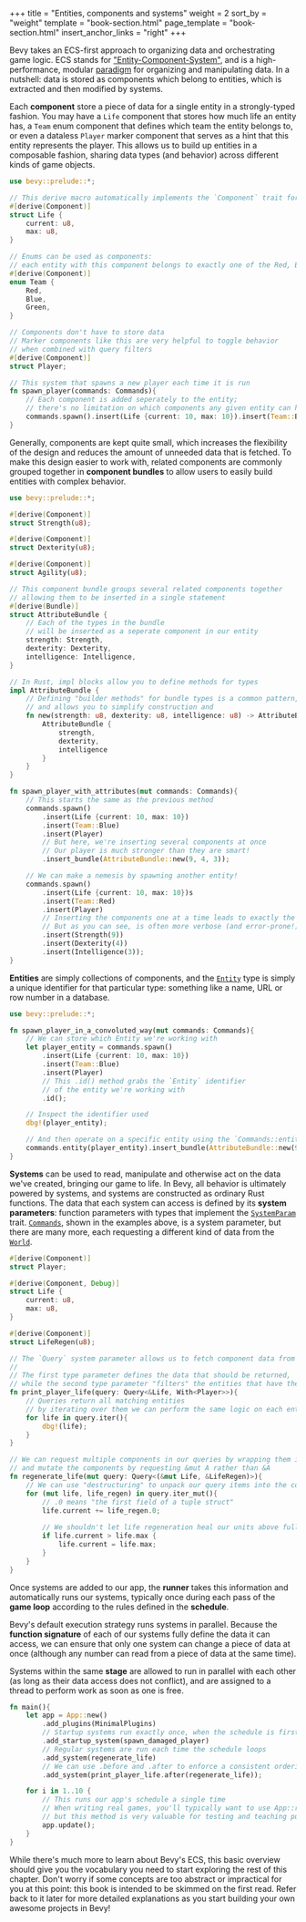 +++
title = "Entities, components and systems"
weight = 2
sort_by = "weight"
template = "book-section.html"
page_template = "book-section.html"
insert_anchor_links = "right"
+++

Bevy takes an ECS-first approach to organizing data and orchestrating game logic.
ECS stands for ["Entity-Component-System"](https://en.wikipedia.org/wiki/Entity_component_system), and is a high-performance, modular [paradigm](https://ajmmertens.medium.com/ecs-from-tool-to-paradigm-350587cdf216) for organizing and manipulating data.
In a nutshell: data is stored as components which belong to entities, which is extracted and then modified by systems.

Each **component** store a piece of data for a single entity in a strongly-typed fashion.
You may have a `Life` component that stores how much life an entity has, a `Team` enum component that defines which team the entity belongs to, or even a dataless `Player` marker component that serves as a hint that this entity represents the player.
This allows us to build up entities in a composable fashion, sharing data types (and behavior) across different kinds of game objects.

```rust
use bevy::prelude::*;

// This derive macro automatically implements the `Component` trait for our type
#[derive(Component)]
struct Life {
    current: u8,
    max: u8,
}

// Enums can be used as components:
// each entity with this component belongs to exactly one of the Red, Blue or Green team
#[derive(Component)]
enum Team {
    Red,
    Blue,
    Green,
}

// Components don't have to store data
// Marker components like this are very helpful to toggle behavior
// when combined with query filters
#[derive(Component)]
struct Player;

// This system that spawns a new player each time it is run
fn spawn_player(commands: Commands){
    // Each component is added seperately to the entity;
    // there's no limitation on which components any given entity can have
    commands.spawn().insert(Life {current: 10, max: 10}).insert(Team::Blue).insert(Player);
}
```

Generally, components are kept quite small, which increases the flexibility of the design and reduces the amount of unneeded data that is fetched.
To make this design easier to work with, related components are commonly grouped together in **component bundles** to allow users to easily build entities with complex behavior.

```rust
use bevy::prelude::*;

#[derive(Component)]
struct Strength(u8);

#[derive(Component)]
struct Dexterity(u8);

#[derive(Component)]
struct Agility(u8);

// This component bundle groups several related components together
// allowing them to be inserted in a single statement
#[derive(Bundle)]
struct AttributeBundle {
    // Each of the types in the bundle
    // will be inserted as a seperate component in our entity
    strength: Strength,
    dexterity: Dexterity,
    intelligence: Intelligence,
}

// In Rust, impl blocks allow you to define methods for types
impl AttributeBundle {
    // Defining "builder methods" for bundle types is a common pattern,
    // and allows you to simplify construction and 
    fn new(strength: u8, dexterity: u8, intelligence: u8) -> AttributeBundle {
        AttributeBundle {
            strength,
            dexterity,
            intelligence
        }
    }
}

fn spawn_player_with_attributes(mut commands: Commands){
    // This starts the same as the previous method
    commands.spawn()
        .insert(Life {current: 10, max: 10})
        .insert(Team::Blue)
        .insert(Player)
        // But here, we're inserting several components at once
        // Our player is much stronger than they are smart!
        .insert_bundle(AttributeBundle::new(9, 4, 3));

    // We can make a nemesis by spawning another entity!
    commands.spawn()
        .insert(Life {current: 10, max: 10})s
        .insert(Team::Red)
        .insert(Player)
        // Inserting the components one at a time leads to exactly the same result
        // But as you can see, is often more verbose (and error-prone!)
        .insert(Strength(9))
        .insert(Dexterity(4))
        .insert(Intelligence(3));
}
```

**Entities** are simply collections of components, and the [`Entity`] type is simply a unique identifier for that particular type: something like a name, URL or row number in a database.

```rust
use bevy::prelude::*;

fn spawn_player_in_a_convoluted_way(mut commands: Commands){
    // We can store which Entity we're working with
    let player_entity = commands.spawn()
        .insert(Life {current: 10, max: 10})
        .insert(Team::Blue)
        .insert(Player)
        // This .id() method grabs the `Entity` identifier
        // of the entity we're working with
        .id();

    // Inspect the identifier used
    dbg!(player_entity);

    // And then operate on a specific entity using the `Commands::entity` method
    commands.entity(player_entity).insert_bundle(AttributeBundle::new(9, 4, 3));
}
```

**Systems** can be used to read, manipulate and otherwise act on the data we've created, bringing our game to life.
In Bevy, all behavior is ultimately powered by systems, and systems are constructed as ordinary Rust functions.
The data that each system can access is defined by its **system parameters**: function parameters with types that implement the [`SystemParam`] trait.
[`Commands`], shown in the examples above, is a system parameter, but there are many more, each requesting a different kind of data from the [`World`].

```rust
#[derive(Component)]
struct Player;

#[derive(Component, Debug)]
struct Life {
    current: u8,
    max: u8,
}

#[derive(Component)]
struct LifeRegen(u8);

// The `Query` system parameter allows us to fetch component data from our entities
// 
// The first type parameter defines the data that should be returned,
// while the second type parameter "filters" the entities that have the matching components
fn print_player_life(query: Query<&Life, With<Player>>){
    // Queries return all matching entities
    // by iterating over them we can perform the same logic on each entity
    for life in query.iter(){
        dbg!(life);
    }
}

// We can request multiple components in our queries by wrapping them in a (A, B) tuple
// and mutate the components by requesting &mut A rather than &A
fn regenerate_life(mut query: Query<(&mut Life, &LifeRegen)>){
    // We can use "destructuring" to unpack our query items into the corresponding types
    for (mut life, life_regen) in query.iter_mut(){
        // .0 means "the first field of a tuple struct"
        life.current += life_regen.0;
        
        // We shouldn't let life regeneration heal our units above full!
        if life.current > life.max {
            life.current = life.max;
        }
    }
}
```

Once systems are added to our app, the **runner** takes this information and automatically runs our systems, typically once during each pass of the **game loop** according to the rules defined in the **schedule**.

Bevy's default execution strategy runs systems in parallel.
Because the **function signature** of each of our systems fully define the data it can access, we can ensure that only one system can change a piece of data at once (although any number can read from a piece of data at the same time).

Systems within the same **stage** are allowed to run in parallel with each other (as long as their data access does not conflict), and are assigned to a thread to perform work as soon as one is free.

```rust
fn main(){
    let app = App::new()
        .add_plugins(MinimalPlugins)
        // Startup systems run exactly once, when the schedule is first run
        .add_startup_system(spawn_damaged_player)
        // Regular systems are run each time the schedule loops
        .add_system(regenerate_life)
        // We can use .before and .after to enforce a consistent ordering of our systems
        .add_system(print_player_life.after(regenerate_life));

    for i in 1..10 {
        // This runs our app's schedule a single time
        // When writing real games, you'll typically want to use App::run to loop the schedule indefinitely,
        // but this method is very valuable for testing and teaching purposes!
        app.update();
    }
}
```

While there's much more to learn about Bevy's ECS, this basic overview should give you the vocabulary you need to start exploring the rest of this chapter.
Don't worry if some concepts are too abstract or impractical for you at this point:
this book is intended to be skimmed on the first read.
Refer back to it later for more detailed explanations as you start building your own awesome projects in Bevy!

[`Entity`]: https://docs.rs/bevy/latest/bevy/ecs/entity/struct.Entity.html
[`Commands`]: https://docs.rs/bevy/latest/bevy/ecs/system/struct.Commands.html
[`World`]: https://docs.rs/bevy/latest/bevy/ecs/world/struct.World.html
[`SystemParam`]: https://docs.rs/bevy/latest/bevy/ecs/system/trait.SystemParam.html
